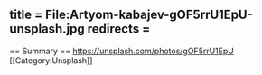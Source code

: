 title = File:Artyom-kabajev-gOF5rrU1EpU-unsplash.jpg
redirects =
---

== Summary ==
https://unsplash.com/photos/gOF5rrU1EpU
[[Category:Unsplash]]